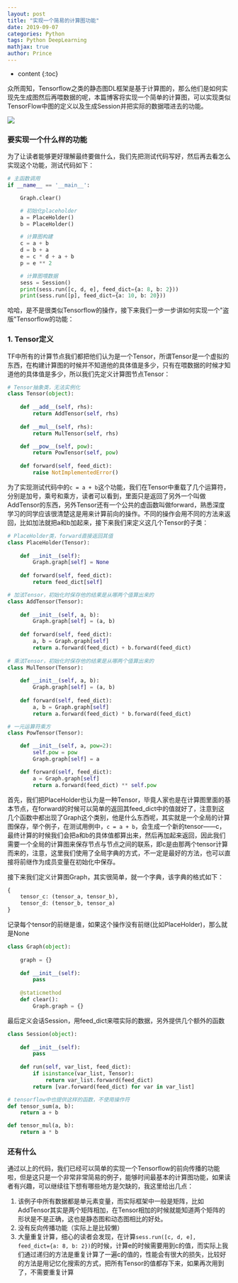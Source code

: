 ```yaml
---
layout: post
title: "实现一个简易的计算图功能"
date: 2019-09-07
categories: Python
tags: Python DeepLearning
mathjax: true
author: Prince
---
```


* content
{:toc}

众所周知，Tensorflow之类的静态图DL框架是基于计算图的，那么他们是如何实现先生成图然后再喂数据的呢，本篇博客将实现一个简单的计算图，可以实现类似TensorFlow中图的定义以及生成Session并把实际的数据喂进去的功能。

![](http://princepicbed.oss-cn-beijing.aliyuncs.com/blog_20190907174512.png)




### 要实现一个什么样的功能

为了让读者能够更好理解最终要做什么，我们先把测试代码写好，然后再去看怎么实现这个功能，测试代码如下：

```python
# 主函数调用
if __name__ == '__main__':

    Graph.clear()

    # 初始化placeholder
    a = PlaceHolder()
    b = PlaceHolder()

    # 计算图构建
    c = a + b
    d = b + a
    e = c * d + a + b
    p = e ** 2

    # 计算图喂数据
    sess = Session()
    print(sess.run([c, d, e], feed_dict={a: 8, b: 2}))
    print(sess.run([p], feed_dict={a: 10, b: 20}))
```

哈哈，是不是很类似Tensorflow的操作，接下来我们一步一步讲如何实现一个"盗版"Tensorflow的功能：

### 1. Tensor定义

TF中所有的计算节点我们都把他们认为是一个Tensor，所谓Tensor是一个虚拟的东西，在构建计算图的时候并不知道他的具体值是多少，只有在喂数据的时候才知道他的具体值是多少，所以我们先定义计算图节点Tensor：

```python
# Tensor抽象类，无法实例化
class Tensor(object):
    
    def __add__(self, rhs):
        return AddTensor(self, rhs) 
    
    def __mul__(self, rhs):
        return MulTensor(self, rhs)

    def __pow__(self, pow):
        return PowTensor(self, pow)
    
    def forward(self, feed_dict):
        raise NotImplementedError()
```

为了实现测试代码中的`c = a + b`这个功能，我们在Tensor中重载了几个运算符，分别是加号，乘号和乘方，读者可以看到，里面只是返回了另外一个叫做AddTensor的东西，另外Tensor还有一个公共的虚函数叫做forward，熟悉深度学习的同学应该很清楚这是用来计算前向的操作。不同的操作会用不同的方法来返回，比如加法就把a和b加起来，接下来我们来定义这几个Tensor的子类：

```python
# PlaceHolder类，forward直接返回其值
class PlaceHolder(Tensor):
    
    def __init__(self):
        Graph.graph[self] = None
        
    def forward(self, feed_dict):
        return feed_dict[self]

# 加法Tensor，初始化时保存他的结果是从哪两个值算出来的
class AddTensor(Tensor):
    
    def __init__(self, a, b):
        Graph.graph[self] = (a, b)
    
    def forward(self, feed_dict):
        a, b = Graph.graph[self]
        return a.forward(feed_dict) + b.forward(feed_dict)
    
# 乘法Tensor，初始化时保存他的结果是从哪两个值算出来的
class MulTensor(Tensor):
    
    def __init__(self, a, b):
        Graph.graph[self] = (a, b)
    
    def forward(self, feed_dict):
        a, b = Graph.graph[self]
        return a.forward(feed_dict) * b.forward(feed_dict)

# 一元运算符乘方
class PowTensor(Tensor):

    def __init__(self, a, pow=2):
        self.pow = pow
        Graph.graph[self] = a

    def forward(self, feed_dict):
        a = Graph.graph[self]
        return a.forward(feed_dict) ** self.pow
```

首先，我们把PlaceHolder也认为是一种Tensor，毕竟人家也是在计算图里面的基本节点，在forward的时候可以简单的返回其feed_dict中的值就好了，注意到这几个函数中都出现了Graph这个类别，他是什么东西呢，其实就是一个全局的计算图保存，举个例子，在测试用例中，`c = a + b`，会生成一个新的tensor——c，最终计算的时候我们会把a和b的具体值都算出来，然后再加起来返回，因此我们需要一个全局的计算图来保存节点与节点之间的联系，即c是由那两个tensor计算而来的，注意，这里我们使用了全局字典的方式，不一定是最好的方法，也可以直接将前继作为成员变量在初始化中保存。

接下来我们定义计算图Graph，其实很简单，就一个字典，该字典的格式如下：

```python
{
    tensor_c: (tensor_a, tensor_b),
    tensor_d: (tensor_b, tensor_a)
}
```

记录每个tensor的前继是谁，如果这个操作没有前继(比如PlaceHolder)，那么就是None

```python
class Graph(object):
    
    graph = {}
    
    def __init__(self):
        pass
    
    @staticmethod
    def clear():
        Graph.graph = {}
```

最后定义会话Session，用feed_dict来喂实际的数据，另外提供几个额外的函数

```python
class Session(object):
    
    def __init__(self):
        pass
    
    def run(self, var_list, feed_dict):
        if isinstance(var_list, Tensor):
            return var_list.forward(feed_dict)
        return [var.forward(feed_dict) for var in var_list]

# tensorflow中也提供这样的函数，不使用操作符
def tensor_sum(a, b):
    return a + b

def tensor_mul(a, b):
    return a * b
```

### 还有什么

通过以上的代码，我们已经可以简单的实现一个Tensorflow的前向传播的功能啦，但是这只是一个非常非常简易的例子，能够时间最基本的计算图功能，如果读者有兴趣，可以继续往下想有哪些地方是欠缺的，我这里给出几点：

1. 该例子中所有数据都是单元素变量，而实际框架中一般是矩阵，比如AddTensor其实是两个矩阵相加，在Tensor相加的时候就能知道两个矩阵的形状是不是正确，这也是静态图和动态图相比的好处。
2. 没有反向传播功能（实际上是比较懒）
3. 大量重复计算，细心的读者会发现，在计算`sess.run([c, d, e], feed_dict={a: 8, b: 2})`的时候，计算e的时候需要用到c的值，而实际上我们通过递归的方法是重复计算了一遍c的值的，性能会有很大的损失，比较好的方法是用记忆化搜索的方式，把所有Tensor的值都存下来，如果再次用到了，不需要重复计算
